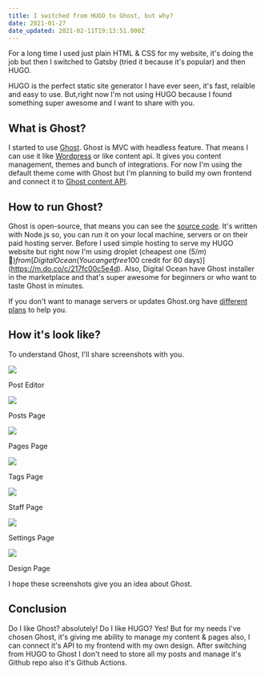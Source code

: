 ```yaml
---
title: I switched from HUGO to Ghost, but why?
date: 2021-01-27
date_updated: 2021-02-11T19:13:51.000Z
---
```


For a long time I used just plain HTML & CSS for my website, it's doing the job but then I switched to Gatsby (tried it because it's popular) and then HUGO. 

HUGO is the perfect static site generator I have ever seen, it's fast, relaible and easy to use. But,right now I'm not using HUGO because I found something super awesome and I want to share with you.

## What is Ghost?

I started to use [Ghost](https://ghost.org). Ghost is MVC with headless feature. That means I can use it like [Wordpress](https://wordpress.org) or like content api. It gives you content management, themes and bunch of integrations. For now I'm using the default theme come with Ghost but I'm planning to build my own frontend and connect it to [Ghost content API](https://ghost.org/docs/content-api/).

## How to run Ghost?

Ghost is open-source, that means you can see the [source code](https://github.com/TryGhost/Ghost). It's written with Node.js so, you can run it on your local machine, servers or on their paid hosting server. Before I used simple hosting to serve my HUGO website but right now I'm using droplet (cheapest one (5$/m) 🙂) from [Digital Ocean(You can get free 100$ credit for 60 days)](https://m.do.co/c/217fc00c5e4d). Also, Digital Ocean have Ghost installer in the marketplace and that's super awesome for beginners or who want to taste Ghost in minutes.

If you don't want to manage servers or updates Ghost.org have [different plans](https://ghost.org/pricing/) to help you.

## How it's look like?

To understand Ghost, I'll share screenshots with you.

![](/images/why-i-switched-from-hugo-to-ghost/ghost-post-page.png)

Post Editor

![](/images/why-i-switched-from-hugo-to-ghost/ghost-posts-page.png)

Posts Page

![](/images/why-i-switched-from-hugo-to-ghost/ghost-pages-page.png)

Pages Page

![](/images/why-i-switched-from-hugo-to-ghost/ghost-tags-page.png)

Tags Page

![](/images/why-i-switched-from-hugo-to-ghost/ghost-staff-page.png)

Staff Page

![](/images/why-i-switched-from-hugo-to-ghost/ghost-settings-page.png)

Settings Page

![](/images/why-i-switched-from-hugo-to-ghost/ghost-design-page.png)

Design Page

I hope these screenshots give you an idea about Ghost.

## Conclusion

Do I like Ghost? absolutely! Do I like HUGO? Yes! But for my needs I've chosen Ghost, it's giving me ability to manage my content & pages also, I can connect it's API to my frontend with my own design. After switching from HUGO to Ghost I don't need to store all my posts and manage it's Github repo also it's Github Actions.
